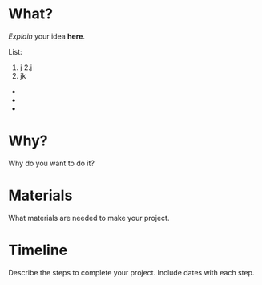 # What?

*Explain* your idea **here**.

List:
1. j
2.j
3. jk
- 
- 
- 

# Why?

Why do you want to do it?

# Materials

What materials are needed to make your project.

# Timeline

Describe the steps to complete your project. Include dates with each step.
